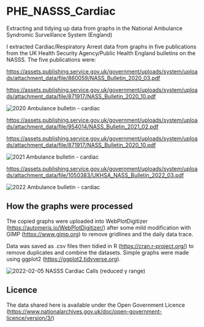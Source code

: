 # PHE_NASSS_Cardiac
Extracting and tidying up data from graphs in the National Ambulance Syndromic Surveillance System (England)

I extracted Cardiac/Respiratory Arrest data from graphs in five publications from the UK Health Security Agency/Public Health England bulletins on the NASSS.
The five publications were:

https://assets.publishing.service.gov.uk/government/uploads/system/uploads/attachment_data/file/860059/NASS_Bulletin_2020_03.pdf

https://assets.publishing.service.gov.uk/government/uploads/system/uploads/attachment_data/file/871917/NASS_Bulletin_2020_10.pdf

![2020 Ambulance bulletin - cardiac](https://user-images.githubusercontent.com/82215025/152960810-58142619-45ba-41fd-b367-b6cc2e08cb79.png)

https://assets.publishing.service.gov.uk/government/uploads/system/uploads/attachment_data/file/954014/NASS_Bulletin_2021_02.pdf

https://assets.publishing.service.gov.uk/government/uploads/system/uploads/attachment_data/file/871917/NASS_Bulletin_2020_10.pdf

![2021 Ambulance bulletin - cardiac](https://user-images.githubusercontent.com/82215025/152960850-46ec26b4-e659-4d33-ab98-0dc32be417f5.png)

https://assets.publishing.service.gov.uk/government/uploads/system/uploads/attachment_data/file/1050383/UKHSA_NASS_Bulletin_2022_03.pdf

![2022 Ambulance bulletin - cardiac](https://user-images.githubusercontent.com/82215025/152960899-8edd466f-1125-4a2c-a7bb-66164ef89cd7.png)

## How the graphs were processed
The copied graphs were uploaded into WebPlotDigitizer (https://automeris.io/WebPlotDigitizer/) after some mild modification with GIMP (https://www.gimp.org) to remove  gridlines and the daily data trace.

Data was saved as .csv files then tidied in R (https://cran.r-project.org/) to remove duplicates and combine the datasets.
Simple graphs were made using ggplot2 (https://ggplot2.tidyverse.org).

![2022-02-05 NASSS Cardiac Calls (reduced y range)](https://user-images.githubusercontent.com/82215025/152962172-9dcc230b-cb94-4eb3-ad48-dd210b850f13.png)

## Licence
The data shared here is available under the Open Government Licence (https://www.nationalarchives.gov.uk/doc/open-government-licence/version/3/)
